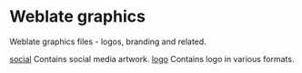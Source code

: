 # Weblate graphics

Weblate graphics files - logos, branding and related.

[social](social/)
    Contains social media artwork.
[logo](logo/)
    Contains logo in various formats.
